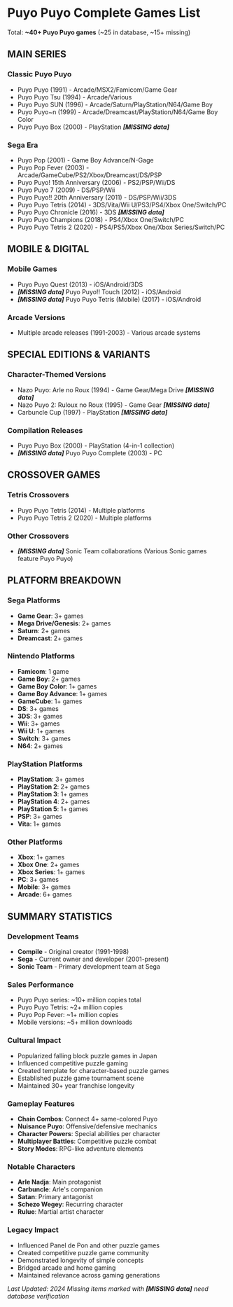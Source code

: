 # Puyo Puyo Complete Games List

Total: **~40+ Puyo Puyo games** (~25 in database, ~15+ missing)

## MAIN SERIES

### Classic Puyo Puyo
- Puyo Puyo (1991) - Arcade/MSX2/Famicom/Game Gear
- Puyo Puyo Tsu (1994) - Arcade/Various
- Puyo Puyo SUN (1996) - Arcade/Saturn/PlayStation/N64/Game Boy
- Puyo Puyo~n (1999) - Arcade/Dreamcast/PlayStation/N64/Game Boy Color
- Puyo Puyo Box (2000) - PlayStation ***[MISSING data]***

### Sega Era
- Puyo Pop (2001) - Game Boy Advance/N-Gage
- Puyo Pop Fever (2003) - Arcade/GameCube/PS2/Xbox/Dreamcast/DS/PSP
- Puyo Puyo! 15th Anniversary (2006) - PS2/PSP/Wii/DS
- Puyo Puyo 7 (2009) - DS/PSP/Wii
- Puyo Puyo!! 20th Anniversary (2011) - DS/PSP/Wii/3DS
- Puyo Puyo Tetris (2014) - 3DS/Vita/Wii U/PS3/PS4/Xbox One/Switch/PC
- Puyo Puyo Chronicle (2016) - 3DS ***[MISSING data]***
- Puyo Puyo Champions (2018) - PS4/Xbox One/Switch/PC
- Puyo Puyo Tetris 2 (2020) - PS4/PS5/Xbox One/Xbox Series/Switch/PC

## MOBILE & DIGITAL

### Mobile Games
- Puyo Puyo Quest (2013) - iOS/Android/3DS
- ***[MISSING data]*** Puyo Puyo!! Touch (2012) - iOS/Android
- ***[MISSING data]*** Puyo Puyo Tetris (Mobile) (2017) - iOS/Android

### Arcade Versions
- Multiple arcade releases (1991-2003) - Various arcade systems

## SPECIAL EDITIONS & VARIANTS

### Character-Themed Versions
- Nazo Puyo: Arle no Roux (1994) - Game Gear/Mega Drive ***[MISSING data]***
- Nazo Puyo 2: Ruloux no Roux (1995) - Game Gear ***[MISSING data]***
- Carbuncle Cup (1997) - PlayStation ***[MISSING data]***

### Compilation Releases
- Puyo Puyo Box (2000) - PlayStation (4-in-1 collection)
- ***[MISSING data]*** Puyo Puyo Complete (2003) - PC

## CROSSOVER GAMES

### Tetris Crossovers
- Puyo Puyo Tetris (2014) - Multiple platforms
- Puyo Puyo Tetris 2 (2020) - Multiple platforms

### Other Crossovers
- ***[MISSING data]*** Sonic Team collaborations (Various Sonic games feature Puyo Puyo)

## PLATFORM BREAKDOWN

### Sega Platforms
- **Game Gear**: 3+ games
- **Mega Drive/Genesis**: 2+ games
- **Saturn**: 2+ games
- **Dreamcast**: 2+ games

### Nintendo Platforms
- **Famicom**: 1 game
- **Game Boy**: 2+ games
- **Game Boy Color**: 1+ games
- **Game Boy Advance**: 1+ games
- **GameCube**: 1+ games
- **DS**: 3+ games
- **3DS**: 3+ games
- **Wii**: 3+ games
- **Wii U**: 1+ games
- **Switch**: 3+ games
- **N64**: 2+ games

### PlayStation Platforms
- **PlayStation**: 3+ games
- **PlayStation 2**: 2+ games
- **PlayStation 3**: 1+ games
- **PlayStation 4**: 2+ games
- **PlayStation 5**: 1+ games
- **PSP**: 3+ games
- **Vita**: 1+ games

### Other Platforms
- **Xbox**: 1+ games
- **Xbox One**: 2+ games
- **Xbox Series**: 1+ games
- **PC**: 3+ games
- **Mobile**: 3+ games
- **Arcade**: 6+ games

## SUMMARY STATISTICS

### Development Teams
- **Compile** - Original creator (1991-1998)
- **Sega** - Current owner and developer (2001-present)
- **Sonic Team** - Primary development team at Sega

### Sales Performance
- Puyo Puyo series: ~10+ million copies total
- Puyo Puyo Tetris: ~2+ million copies
- Puyo Pop Fever: ~1+ million copies
- Mobile versions: ~5+ million downloads

### Cultural Impact
- Popularized falling block puzzle games in Japan
- Influenced competitive puzzle gaming
- Created template for character-based puzzle games
- Established puzzle game tournament scene
- Maintained 30+ year franchise longevity

### Gameplay Features
- **Chain Combos**: Connect 4+ same-colored Puyo
- **Nuisance Puyo**: Offensive/defensive mechanics
- **Character Powers**: Special abilities per character
- **Multiplayer Battles**: Competitive puzzle combat
- **Story Modes**: RPG-like adventure elements

### Notable Characters
- **Arle Nadja**: Main protagonist
- **Carbuncle**: Arle's companion
- **Satan**: Primary antagonist
- **Schezo Wegey**: Recurring character
- **Rulue**: Martial artist character

### Legacy Impact
- Influenced Panel de Pon and other puzzle games
- Created competitive puzzle game community
- Demonstrated longevity of simple concepts
- Bridged arcade and home gaming
- Maintained relevance across gaming generations

*Last Updated: 2024*
*Missing items marked with ***[MISSING data]*** need database verification*